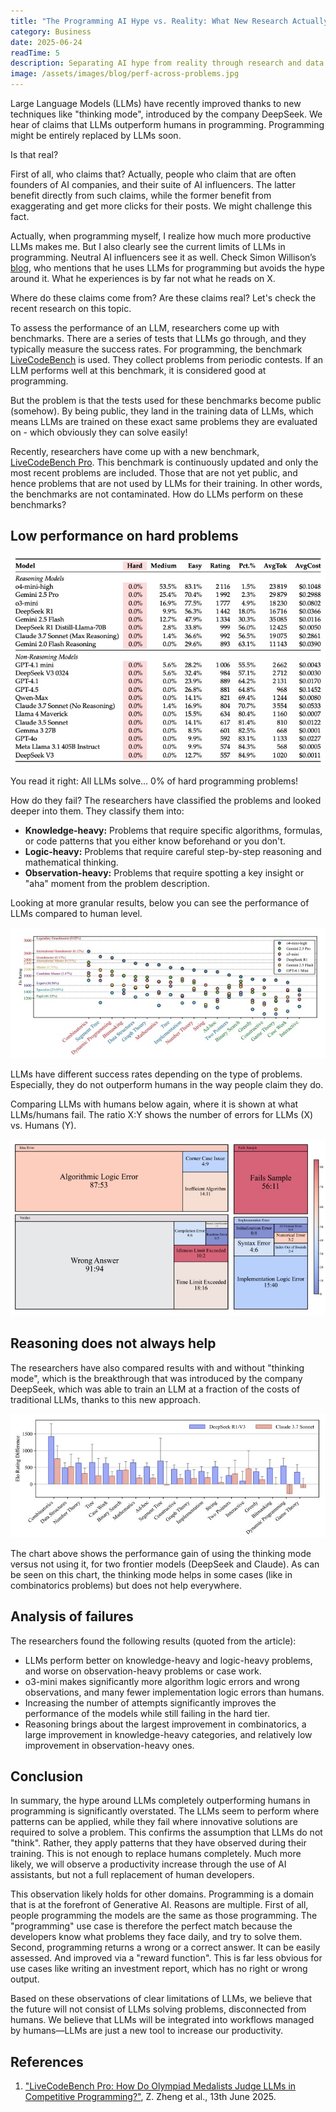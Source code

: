 ```yaml
---
title: "The Programming AI Hype vs. Reality: What New Research Actually Shows"
category: Business
date: 2025-06-24
readTime: 5
description: Separating AI hype from reality through research and data analysis.
image: /assets/images/blog/perf-across-problems.jpg
---
```


Large Language Models (LLMs) have recently improved thanks to new techniques like "thinking mode", introduced by the company DeepSeek. We hear of claims that LLMs outperform humans in programming. Programming might be entirely replaced by LLMs soon.

Is that real?

First of all, who claims that? Actually, people who claim that are often founders of AI companies, and their suite of AI influencers. The latter benefit directly from such claims, while the former benefit from exaggerating and get more clicks for their posts. We might challenge this fact.

Actually, when programming myself, I realize how much more productive LLMs makes me. But I also clearly see the current limits of LLMs in programming. Neutral AI influencers see it as well. Check Simon Willison’s [blog](https://simonwillison.net/2025/Mar/11/using-llms-for-code/), who mentions that he uses LLMs for programming but avoids the hype around it. What he experiences is by far not what he reads on X.

Where do these claims come from? Are these claims real? Let's check the recent research on this topic.

To assess the performance of an LLM, researchers come up with benchmarks. There are a series of tests that LLMs go through, and they typically measure the success rates. For programming, the benchmark [LiveCodeBench](https://livecodebench.github.io/) is used. They collect problems from periodic contests. If an LLM performs well at this benchmark, it is considered good at programming.

But the problem is that the tests used for these benchmarks become public (somehow). By being public, they land in the training data of LLMs, which means LLMs are trained on these exact same problems they are evaluated on - which obviously they can solve easily!

Recently, researchers have come up with a new benchmark, [LiveCodeBench Pro](https://livecodebenchpro.com/). This benchmark is continuously updated and only the most recent problems are included. Those that are not yet public, and hence problems that are not used by LLMs for their training. In other words, the benchmarks are not contaminated. How do LLMs perform on these benchmarks?

## Low performance on hard problems

![](/assets/images/blog/perf-on-hard-problems.jpg)

You read it right: All LLMs solve... 0% of hard programming problems!

How do they fail? The researchers have classified the problems and looked deeper into them. They classify them into:

- **Knowledge-heavy:** Problems that require specific algorithms, formulas, or code patterns that you either know beforehand or you don't.
- **Logic-heavy:** Problems that require careful step-by-step reasoning and mathematical thinking.
- **Observation-heavy:** Problems that require spotting a key insight or "aha" moment from the problem description.

Looking at more granular results, below you can see the performance of LLMs compared to human level.

![](/assets/images/blog/perf-across-problems.jpg)

LLMs have different success rates depending on the type of problems. Especially, they do not outperform humans in the way people claim they do.

Comparing LLMs with humans below again, where it is shown at what LLMs/humans fail. The ratio X:Y shows the number of errors for LLMs (X) vs. Humans (Y).

![](/assets/images/blog/comparison-llm-humans.jpg)

## Reasoning does not always help

The researchers have also compared results with and without "thinking mode", which is the breakthrough that was introduced by the company DeepSeek, which was able to train an LLM at a fraction of the costs of traditional LLMs, thanks to this new approach.

![](/assets/images/blog/impact-of-thinking.jpg)

The chart above shows the performance gain of using the thinking mode versus not using it, for two frontier models (DeepSeek and Claude). As can be seen on this chart, the thinking mode helps in some cases (like in combinatorics problems) but does not help everywhere.

## Analysis of failures

The researchers found the following results (quoted from the article):

- LLMs perform better on knowledge-heavy and logic-heavy problems, and worse on observation-heavy problems or case work.
- o3-mini makes significantly more algorithm logic errors and wrong observations, and many fewer implementation logic errors than humans.
- Increasing the number of attempts significantly improves the performance of the models while still failing in the hard tier.
- Reasoning brings about the largest improvement in combinatorics, a large improvement in knowledge-heavy categories, and relatively low improvement in observation-heavy ones.

## Conclusion

In summary, the hype around LLMs completely outperforming humans in programming is significantly overstated. The LLMs seem to perform where patterns can be applied, while they fail where innovative solutions are required to solve a problem. This confirms the assumption that LLMs do not "think". Rather, they apply patterns that they have observed during their training. This is not enough to replace humans completely. Much more likely, we will observe a productivity increase through the use of AI assistants, but not a full replacement of human developers.

This observation likely holds for other domains. Programming is a domain that is at the forefront of Generative AI. Reasons are multiple. First of all, people programming the models are the same as those programming. The "programming" use case is therefore the perfect match because the developers know what problems they face daily, and try to solve them. Second, programming returns a wrong or a correct answer. It can be easily assessed. And improved via a "reward function". This is far less obvious for use cases like writing an investment report, which has no right or wrong output.

Based on these observations of clear limitations of LLMs, we believe that the future will not consist of LLMs solving problems, disconnected from humans. We believe that LLMs will be integrated into workflows managed by humans—LLMs are just a new tool to increase our productivity.

## References

1. ["LiveCodeBench Pro: How Do Olympiad Medalists Judge LLMs in Competitive Programming?"](https://arxiv.org/pdf/2506.11928), Z. Zheng et al., 13th June 2025.